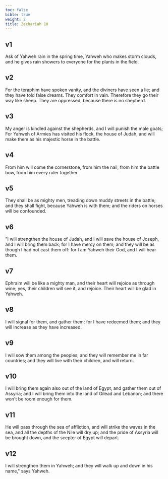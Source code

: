 ```yaml
---
toc: false
bible: true
weight: 2
title: Zechariah 10
---
```




## v1 
Ask of Yahweh rain in the spring time, Yahweh who makes storm clouds, and he gives rain showers to everyone for the plants in the field. 

## v2 
For the teraphim have spoken vanity, and the diviners have seen a lie; and they have told false dreams. They comfort in vain. Therefore they go their way like sheep. They are oppressed, because there is no shepherd. 

## v3 
My anger is kindled against the shepherds, and I will punish the male goats; For Yahweh of Armies has visited his flock, the house of Judah, and will make them as his majestic horse in the battle. 

## v4 
From him will come the cornerstone, from him the nail, from him the battle bow, from him every ruler together. 

## v5 
They shall be as mighty men, treading down muddy streets in the battle; and they shall fight, because Yahweh is with them; and the riders on horses will be confounded. 

## v6 
"I will strengthen the house of Judah, and I will save the house of Joseph, and I will bring them back; for I have mercy on them; and they will be as though I had not cast them off: for I am Yahweh their God, and I will hear them. 

## v7 
Ephraim will be like a mighty man, and their heart will rejoice as through wine; yes, their children will see it, and rejoice. Their heart will be glad in Yahweh. 

## v8 
I will signal for them, and gather them; for I have redeemed them; and they will increase as they have increased. 

## v9 
I will sow them among the peoples; and they will remember me in far countries; and they will live with their children, and will return. 

## v10 
I will bring them again also out of the land of Egypt, and gather them out of Assyria; and I will bring them into the land of Gilead and Lebanon; and there won't be room enough for them. 

## v11 
He will pass through the sea of affliction, and will strike the waves in the sea, and all the depths of the Nile will dry up; and the pride of Assyria will be brought down, and the scepter of Egypt will depart. 

## v12 
I will strengthen them in Yahweh; and they will walk up and down in his name," says Yahweh.

